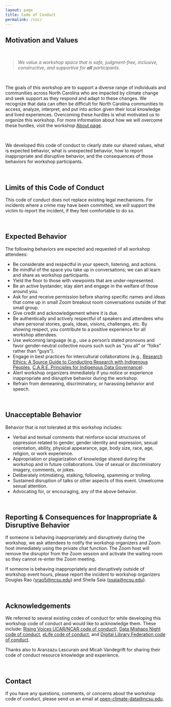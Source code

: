 ```yaml
---
layout: page
title: Code of Conduct
permalink: /coc/
---
```


## Motivation and Values

<br>

>*We value a workshop space that is safe, judgment-free, inclusive, constructive, and supportive for **all** participants.* 

<br>

The goals of this workshop are to support a diverse range of individuals and communities across North Carolina who are impacted by climate change and seek support as they respond and adapt to these changes. We recognize that data can often be difficult for North Carolina communities to access, analyze, interpret, and put into action given their local knowledge and lived experiences. Overcoming these hurdles is what motivated us to organize this workshop. For more information about how we will overcome these hurdles, visit the workshop [About page](https://open-climate-data-science.github.io/about/). 

<br>

We developed this code of conduct to clearly state our shared values, what is expected behavior, what is unexpected behavior, how to report inappropriate and disruptive behavior, and the consequences of those behaviors for workshop participants. 

<br>

## Limits of this Code of Conduct

This code of conduct does not replace existing legal mechanisms. For incidents where a crime may have been committed, we will support the victim to report the incident, if they feel comfortable to do so.

<br>

## Expected Behavior

The following behaviors are expected and requested of all workshop attendees:

- Be considerate and respectful in your speech, listening, and actions.
- Be mindful of the space you take up in conversations; we can all learn and share as workshop participants.
- Yield the floor to those with viewpoints that are under-represented.
- Be an active bystander; stay alert and engage in the welfare of those around you.
- Ask for and receive permission before sharing specific names and ideas that come up in small Zoom breakout room conversations outside of that small group.
- Give credit and acknowledgement where it is due.
- Be authentically and actively respectful of speakers and attendees who share personal stories, goals, ideas, visions, challenges, etc. By showing respect, you contribute to a positive experience for all workshop attendees.
- Use welcoming language (e.g., use a person’s stated pronouns and favor gender-neutral collective nouns such such as “you all” or “folks” rather than “guys”).
- Engage in best practices for intercultural collaborations (e.g., [Research Ethics: A Source Guide to Conducting Research with Indigenous Peoples](http://www.indigenousgeography.net/ethics.shtm), [C.A.R.E. Principles for Indigenous Data Governance](https://www.gida-global.org/care)).
- Alert workshop organizers immediately if you notice or experience inappropriate and disruptive behavior during the workshop.
- Refrain from demeaning, discriminatory, or harassing behavior and speech.

<br>

## Unacceptable Behavior

Behavior that is not tolerated at this workshop includes:

- Verbal and textual comments that reinforce social structures of oppression related to gender, gender identity and expression, sexual orientation, ability, physical appearance, age, body size, race, age, religion, or work experience.
- Appropriation or plagiarization of knowledge shared during the workshop and in future collaborations.
Use of sexual or discriminatory imagery, comments, or jokes.
- Deliberately intimidating, stalking, following, spamming or trolling.
- Sustained disruption of talks or other aspects of this event.
Unwelcome sexual attention.
- Advocating for, or encouraging, any of the above behavior.

<br>

## Reporting & Consequences for Inappropriate & Disruptive Behavior

If someone is behaving inappropriately and disruptively during the workshop, we ask attendees to notify the workshop organizers and Zoom host immediately using the private chat function. The Zoom host will remove the disruptor from the Zoom session and activate the waiting room so they cannot re-enter the Zoom meeting.

If someone is behaving inappropriately and disruptively outside of workshop event hours, please report the incident to workshop organizers Douglas Rao (yrao5@ncsu.edu) and Sheila Saia (ssaia@ncsu.edu).

<br>

## Acknowledgements

We referred to several existing codes of conduct for while developing this workshop code of conduct and would like to acknowledge them. These include: [Rising Voices UCAR/NCAR code of conduct](https://risingvoices.ucar.edu/sites/default/files/Rising%20Voices%20Ethics%20Guidelines.pdf)), [Data Mishaps Night code of conduct](https://datamishapsnight.com/code-of-conduct/), [eLife code of conduct](https://sprint.elifesciences.org/code-of-conduct/), and [Digital Library Federation code of conduct](https://www.diglib.org/about/code-of-conduct/).

Thanks also to Aranzazu Lascurain and Micah Vandegrift for sharing their code of conduct resource knowledge and experience.

<br>

## Contact

If you have any questions, comments, or concerns about the workshop code of conduct, please send us an email at open-climate-data@ncsu.edu.






